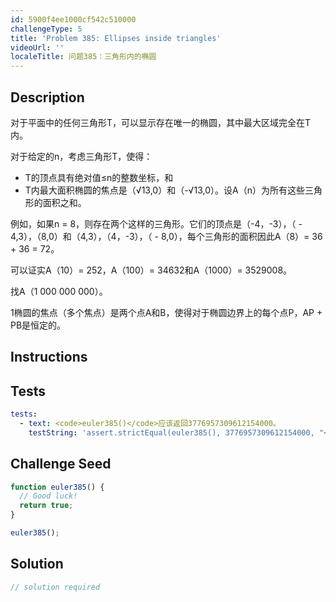 ```yaml
---
id: 5900f4ee1000cf542c510000
challengeType: 5
title: 'Problem 385: Ellipses inside triangles'
videoUrl: ''
localeTitle: 问题385：三角形内的椭圆
---
```


## Description
<section id="description">对于平面中的任何三角形T，可以显示存在唯一的椭圆，其中最大区域完全在T内。 <p>对于给定的n，考虑三角形T，使得： </p><ul><li> T的顶点具有绝对值≤n的整数坐标，和</li><li> T内最大面积椭圆的焦点是（√13,0）和（-√13,0）。设A（n）为所有这些三角形的面积之和。 </li></ul><p>例如，如果n = 8，则存在两个这样的三角形。它们的顶点是（-4，-3），（ -  4,3），（8,0）和（4,3），（4，-3），（ -  8,0），每个三角形的面积因此A（8）= 36 + 36 = 72。 </p><p>可以证实A（10）= 252，A（100）= 34632和A（1000）= 3529008。 </p><p>找A（1 000 000 000）。 </p><p> 1椭圆的焦点（多个焦点）是两个点A和B，使得对于椭圆边界上​​的每个点P，AP + PB是恒定的。 </p></section>

## Instructions
<section id="instructions">
</section>

## Tests
<section id='tests'>

```yml
tests:
  - text: <code>euler385()</code>应该返回3776957309612154000。
    testString: 'assert.strictEqual(euler385(), 3776957309612154000, "<code>euler385()</code> should return 3776957309612154000.");'

```

</section>

## Challenge Seed
<section id='challengeSeed'>

<div id='js-seed'>

```js
function euler385() {
  // Good luck!
  return true;
}

euler385();

```

</div>



</section>

## Solution
<section id='solution'>

```js
// solution required
```
</section>
